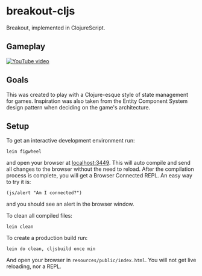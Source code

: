 # breakout-cljs

Breakout, implemented in ClojureScript.

## Gameplay

[![YouTube video](http://i.imgur.com/Lusaztg.gif)](https://www.youtube.com/embed/SNkytQ4Yv5k)

## Goals
This was created to play with a Clojure-esque style of state management for games. Inspiration was also taken from the Entity Component System design pattern when deciding on the game's architecture. 

## Setup

To get an interactive development environment run:

    lein figwheel

and open your browser at [localhost:3449](http://localhost:3449/).
This will auto compile and send all changes to the browser without the
need to reload. After the compilation process is complete, you will
get a Browser Connected REPL. An easy way to try it is:

    (js/alert "Am I connected?")

and you should see an alert in the browser window.

To clean all compiled files:

    lein clean

To create a production build run:

    lein do clean, cljsbuild once min

And open your browser in `resources/public/index.html`. You will not
get live reloading, nor a REPL. 
